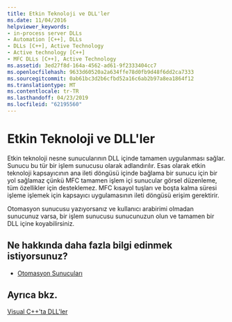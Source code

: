 ```yaml
---
title: Etkin Teknoloji ve DLL'ler
ms.date: 11/04/2016
helpviewer_keywords:
- in-process server DLLs
- Automation [C++], DLLs
- DLLs [C++], Active Technology
- Active technology [C++]
- MFC DLLs [C++], Active Technology
ms.assetid: 3ed27f8d-164a-4562-ad61-9f2333404cc7
ms.openlocfilehash: 9633d60520a2a634ffe78d0fb9d48f6dd2ca7333
ms.sourcegitcommit: 0ab61bc3d2b6cfbd52a16c6ab2b97a8ea1864f12
ms.translationtype: MT
ms.contentlocale: tr-TR
ms.lasthandoff: 04/23/2019
ms.locfileid: "62195560"
---
```

# <a name="active-technology-and-dlls"></a>Etkin Teknoloji ve DLL'ler

Etkin teknoloji nesne sunucularının DLL içinde tamamen uygulanması sağlar. Sunucu bu tür bir işlem sunucusu olarak adlandırılır. Esas olarak etkin teknoloji kapsayıcının ana ileti döngüsü içinde bağlama bir sunucu için bir yol sağlamaz çünkü MFC tamamen işlem içi sunucular görsel düzenleme, tüm özellikler için desteklemez. MFC kısayol tuşları ve boşta kalma süresi işleme işlemek için kapsayıcı uygulamasının ileti döngüsü erişim gerektirir.

Otomasyon sunucusu yazıyorsanız ve kullanıcı arabirimi olmadan sunucunuz varsa, bir işlem sunucusu sunucunuzun olun ve tamamen bir DLL içine koyabilirsiniz.

## <a name="what-do-you-want-to-know-more-about"></a>Ne hakkında daha fazla bilgi edinmek istiyorsunuz?

- [Otomasyon Sunucuları](../mfc/automation-servers.md)

## <a name="see-also"></a>Ayrıca bkz.

[Visual C++'ta DLL'ler](dlls-in-visual-cpp.md)
